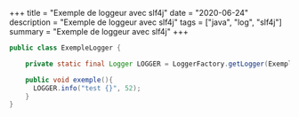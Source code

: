 +++
title = "Exemple de loggeur avec slf4j"
date = "2020-06-24"
description = "Exemple de loggeur avec slf4j"
tags = ["java", "log", "slf4j"]
summary = "Exemple de loggeur avec slf4j"
+++


```Java
public class ExempleLogger {

    private static final Logger LOGGER = LoggerFactory.getLogger(ExempleLogger.class);

    public void exemple(){
      LOGGER.info("test {}", 52);
    }
}
```
